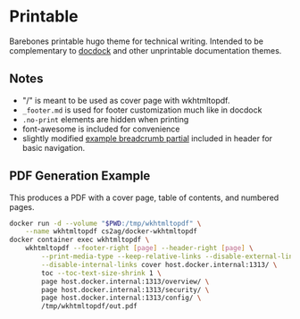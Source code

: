 # Printable

Barebones printable hugo theme for technical writing. Intended to be
complementary to [docdock](https://github.com/vjeantet/hugo-theme-docdock) and
other unprintable documentation themes.

## Notes

- "/" is meant to be used as cover page with wkhtmltopdf.
- `_footer.md` is used for footer customization much like in docdock
- `.no-print` elements are hidden when printing
- font-awesome is included for convenience
- slightly modified [example breadcrumb partial](https://gohugo.io/content-management/sections/#example-breadcrumb-navigation) included in header for basic navigation. 

## PDF Generation Example

This produces a PDF with a cover page, table of contents, and numbered pages.

```bash
docker run -d --volume "$PWD:/tmp/wkhtmltopdf" \
    --name wkhtmltopdf cs2ag/docker-wkhtmltopdf
docker container exec wkhtmltopdf \
    wkhtmltopdf --footer-right [page] --header-right [page] \
        --print-media-type --keep-relative-links --disable-external-links \
        --disable-internal-links cover host.docker.internal:1313/ \
        toc --toc-text-size-shrink 1 \
        page host.docker.internal:1313/overview/ \
        page host.docker.internal:1313/security/ \
        page host.docker.internal:1313/config/ \
        /tmp/wkhtmltopdf/out.pdf
```
